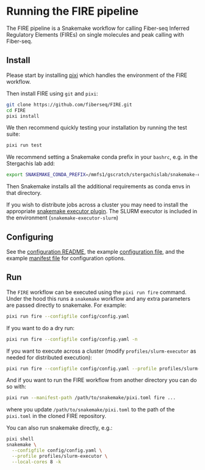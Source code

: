 # Running the FIRE pipeline

The FIRE pipeline is a Snakemake workflow for calling Fiber-seq Inferred Regulatory Elements (FIREs) on single molecules and peak calling with Fiber-seq.

## Install

Please start by installing [pixi](https://pixi.sh/latest/) which handles the environment of the FIRE workflow.

Then install FIRE using `git` and `pixi`:

```bash
git clone https://github.com/fiberseq/FIRE.git
cd FIRE
pixi install
```

We then recommend quickly testing your installation by running the test suite:

```bash
pixi run test
```

We recommend setting a Snakemake conda prefix in your `bashrc`, e.g. in the Stergachis lab add:

```bash
export SNAKEMAKE_CONDA_PREFIX=/mmfs1/gscratch/stergachislab/snakemake-conda-envs
```

Then Snakemake installs all the additional requirements as conda envs in that directory.

If you wish to distribute jobs across a cluster you may need to install the appropriate [snakemake executor plugin](https://snakemake.github.io/snakemake-plugin-catalog/). The SLURM executor is included in the environment (`snakemake-executor-slurm`)

## Configuring

See the [configuration README](https://github.com/fiberseq/FIRE/tree/main/config), the example [configuration file](https://github.com/fiberseq/FIRE/blob/main/config/config.yaml), and the example [manifest file](https://github.com/fiberseq/FIRE/blob/main/config/config.tbl) for configuration options.

## Run

The `FIRE` workflow can be executed using the `pixi run fire` command. Under the hood this runs a `snakemake` workflow and any extra parameters are passed directly to snakemake. For example:

```bash
pixi run fire --configfile config/config.yaml
```

If you want to do a dry run:

```bash
pixi run fire --configfile config/config.yaml -n
```

If you want to execute across a cluster (modify `profiles/slurm-executor` as needed for distributed execution):

```bash
pixi run fire --configfile config/config.yaml --profile profiles/slurm-executor
```

And if you want to run the FIRE workflow from another directory you can do so with:

```bash
pixi run --manifest-path /path/to/snakemake/pixi.toml fire ...
```

where you update `/path/to/snakemake/pixi.toml` to the path of the `pixi.toml` in the cloned FIRE repository.

You can also run snakemake directly, e.g.:

```bash
pixi shell
snakemake \
  --configfile config/config.yaml \
  --profile profiles/slurm-executor \
  --local-cores 8 -k
```
